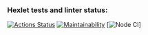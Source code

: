 ### Hexlet tests and linter status:

[![Actions Status](https://github.com/BuHHuTTyx/frontend-project-lvl1/workflows/hexlet-check/badge.svg)](https://github.com/BuHHuTTyx/frontend-project-lvl1/actions)
[![Maintainability](https://api.codeclimate.com/v1/badges/b4282b93681cc52fdddb/maintainability)](https://codeclimate.com/github/BuHHuTTyx/frontend-project-lvl1/maintainability)
[![Node CI](https://github.com/BuHHuTTyx/frontend-project-lvl1/workflows/main.yml/badge.svg)]
